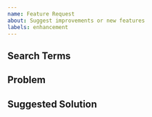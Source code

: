 ```yaml
---
name: Feature Request
about: Suggest improvements or new features
labels: enhancement
---
```


## Search Terms

<!-- Include keywords that might help others with the same problem find this issue -->

## Problem

<!-- What is missing or inconvenient without this improvement or feature? -->

## Suggested Solution

<!-- How do you suggest fixing the problem? Do any other tools already do it? -->